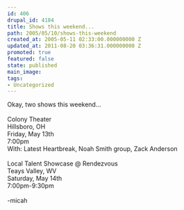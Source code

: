 ```yaml
---
id: 406
drupal_id: 4184
title: Shows this weekend...
path: 2005/05/10/shows-this-weekend
created_at: 2005-05-11 02:33:00.000000000 Z
updated_at: 2011-08-20 03:36:31.000000000 Z
promoted: true
featured: false
state: published
main_image: 
tags:
- Uncategorized
---
```

Okay, two shows this weekend...<br /><br />Colony Theater<br />Hillsboro, OH<br />Friday, May 13th<br />7:00pm<br />With: Latest Heartbreak, Noah Smith group, Zack Anderson<br /><br />Local Talent Showcase @ Rendezvous<br />Teays Valley, WV<br />Saturday, May 14th <br />7:00pm-9:30pm<br /><br />-micah
